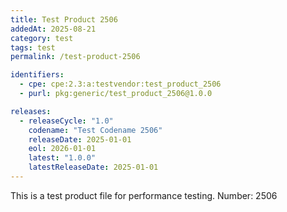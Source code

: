 ```yaml
---
title: Test Product 2506
addedAt: 2025-08-21
category: test
tags: test
permalink: /test-product-2506

identifiers:
  - cpe: cpe:2.3:a:testvendor:test_product_2506
  - purl: pkg:generic/test_product_2506@1.0.0

releases:
  - releaseCycle: "1.0"
    codename: "Test Codename 2506"
    releaseDate: 2025-01-01
    eol: 2026-01-01
    latest: "1.0.0"
    latestReleaseDate: 2025-01-01
---
```


This is a test product file for performance testing. Number: 2506
